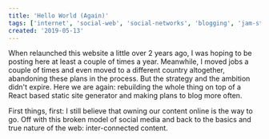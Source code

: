 ```yaml
---
title: 'Hello World (Again)'
tags: ['internet', 'social-web', 'social-networks', 'blogging', 'jam-stack', 'react', 'css']
created: '2019-05-13'
---
```


When relaunched this website a little over 2 years ago, I was hoping to be posting here at least a couple of times a year. Meanwhile, I moved jobs a couple of times and even moved to a different country altogether, abandoning these plans in the process. But the strategy and the ambition didn't expire. Here we are again: rebuilding the whole thing on top of a React based static site generator and making plans to blog more often.

<!-- abstract -->

First things, first: I still believe that owning our content online is the way to go. Off with this broken model of social media and back to the basics and true nature of the web: inter-connected content.

